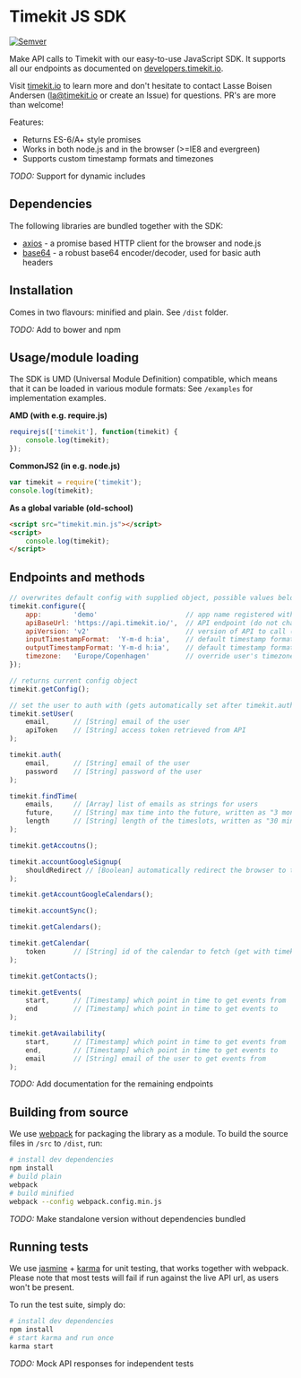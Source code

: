 # Timekit JS SDK

[![Semver](http://img.shields.io/SemVer/0.0.1.png)](http://semver.org/spec/v0.0.1.html)

Make API calls to Timekit with our easy-to-use JavaScript SDK. It supports all our endpoints as documented on [developers.timekit.io](http://developers.timekit.io).

Visit [timekit.io](http://timekit.io) to learn more and don't hesitate to contact Lasse Boisen Andersen ([la@timekit.io](mailto:la@timekit.io) or create an Issue) for questions. PR's are more than welcome!

Features:
- Returns ES-6/A+ style promises
- Works in both node.js and in the browser (>=IE8 and evergreen)
- Supports custom timestamp formats and timezones

*TODO:* Support for dynamic includes

## Dependencies

The following libraries are bundled together with the SDK:

- [axios](https://github.com/mzabriskie/axios) - a promise based HTTP client for the browser and node.js
- [base64](https://github.com/mathiasbynens/base64) - a robust base64 encoder/decoder, used for basic auth headers

## Installation

Comes in two flavours: minified and plain. See `/dist` folder.

*TODO:* Add to bower and npm

## Usage/module loading

The SDK is UMD (Universal Module Definition) compatible, which means that it can be loaded in various module formats:
See `/examples` for implementation examples.

**AMD (with e.g. require.js)**
```javascript
requirejs(['timekit'], function(timekit) {
    console.log(timekit);
});
```

**CommonJS2 (in e.g. node.js)**
```javascript
var timekit = require('timekit');
console.log(timekit);

```

**As a global variable (old-school)**
```html
<script src="timekit.min.js"></script>
<script>
    console.log(timekit);
</script>
```

## Endpoints and methods

```javascript
// overwrites default config with supplied object, possible values below
timekit.configure({
    app:        'demo'                      // app name registered with timekit
    apiBaseUrl: 'https://api.timekit.io/',  // API endpoint (do not change)
    apiVersion: 'v2'                        // version of API to call (do not change)
    inputTimestampFormat:  'Y-m-d h:ia',    // default timestamp format that you supply
    outputTimestampFormat: 'Y-m-d h:ia',    // default timestamp format that you want the API to return
    timezone:   'Europe/Copenhagen'         // override user's timezone for custom formatted timestamps in another timezone
});

// returns current config object
timekit.getConfig(); 

// set the user to auth with (gets automatically set after timekit.auth())
timekit.setUser(
    email,      // [String] email of the user
    apiToken    // [String] access token retrieved from API
);

timekit.auth(
    email,      // [String] email of the user
    password    // [String] password of the user
);

timekit.findTime(
    emails,     // [Array] list of emails as strings for users
    future,     // [String] max time into the future, written as "3 months"
    length      // [String] length of the timeslots, written as "30 minutes"
);

timekit.getAccoutns();

timekit.accountGoogleSignup(
    shouldRedirect // [Boolean] automatically redirect the browser to the google url?
);

timekit.getAccountGoogleCalendars();

timekit.accountSync();

timekit.getCalendars();

timekit.getCalendar(
    token       // [String] id of the calendar to fetch (get with timekit.getCalendars())
);

timekit.getContacts();

timekit.getEvents(
    start,      // [Timestamp] which point in time to get events from
    end         // [Timestamp] which point in time to get events to
);

timekit.getAvailability(
    start,      // [Timestamp] which point in time to get events from
    end,        // [Timestamp] which point in time to get events to
    email       // [String] email of the user to get events from
);
```

*TODO:* Add documentation for the remaining endpoints

## Building from source

We use [webpack](http://webpack.github.io) for packaging the library as a module. To build the source files in `/src` to `/dist`, run:
```bash
# install dev dependencies
npm install
# build plain
webpack
# build minified
webpack --config webpack.config.min.js 
```

*TODO:* Make standalone version without dependencies bundled

## Running tests

We use [jasmine](http://jasmine.github.io) + [karma](http://karma-runner.github.io/) for unit testing, that works together with webpack.
Please note that most tests will fail if run against the live API url, as users won't be present.

To run the test suite, simply do:
```bash
# install dev dependencies
npm install
# start karma and run once
karma start
```

*TODO:* Mock API responses for independent tests
